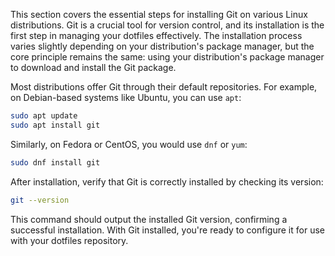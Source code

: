 This section covers the essential steps for installing Git on various Linux distributions. Git is a crucial tool for version control, and its installation is the first step in managing your dotfiles effectively. The installation process varies slightly depending on your distribution's package manager, but the core principle remains the same: using your distribution's package manager to download and install the Git package.

Most distributions offer Git through their default repositories. For example, on Debian-based systems like Ubuntu, you can use `apt`:

```bash
sudo apt update
sudo apt install git
```

Similarly, on Fedora or CentOS, you would use `dnf` or `yum`:

```bash
sudo dnf install git
```

After installation, verify that Git is correctly installed by checking its version:

```bash
git --version
```

This command should output the installed Git version, confirming a successful installation. With Git installed, you're ready to configure it for use with your dotfiles repository.